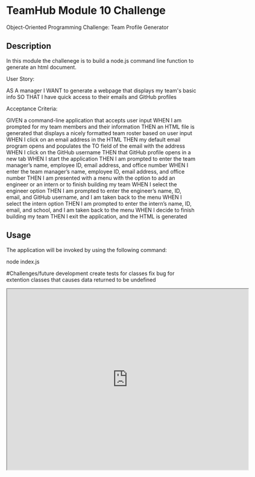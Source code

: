 # TeamHub Module 10 Challenge
Object-Oriented Programming Challenge: Team Profile Generator

## Description 
In this module the challenege is to build a node.js command line function to generate an html document.

User Story:

AS A manager
I WANT to generate a webpage that displays my team's basic info
SO THAT I have quick access to their emails and GitHub profiles

Acceptance Criteria:

GIVEN a command-line application that accepts user input
WHEN I am prompted for my team members and their information
THEN an HTML file is generated that displays a nicely formatted team roster based on user input
WHEN I click on an email address in the HTML
THEN my default email program opens and populates the TO field of the email with the address
WHEN I click on the GitHub username
THEN that GitHub profile opens in a new tab
WHEN I start the application
THEN I am prompted to enter the team manager’s name, employee ID, email address, and office number
WHEN I enter the team manager’s name, employee ID, email address, and office number
THEN I am presented with a menu with the option to add an engineer or an intern or to finish building my team
WHEN I select the engineer option
THEN I am prompted to enter the engineer’s name, ID, email, and GitHub username, and I am taken back to the menu
WHEN I select the intern option
THEN I am prompted to enter the intern’s name, ID, email, and school, and I am taken back to the menu
WHEN I decide to finish building my team
THEN I exit the application, and the HTML is generated

## Usage
The application will be invoked by using the following command:

node index.js

#Challenges/future development
create tests for classes
fix bug for extention classes that causes data returned to be undefined


<iframe src="https://drive.google.com/file/d/14MBcCPS7SqHfN0ggTC4_I6y8LcoZjmWj/preview" width="640" height="480"></iframe>
